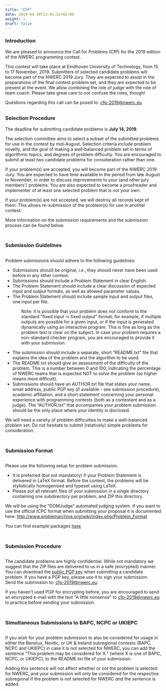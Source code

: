 ```yaml
---
title: "CFP"
date: 2019-04-30T23:41:52+02:00
weight: 1
draft: false
---
```

<h3>Introduction</h3>
<p>
We are pleased to announce the Call for Problems (CfP) for the 2019 edition of the NWERC programming contest.
</p>
<p>
This contest will take place at Eindhoven University of Technology, from 15 to 17 November, 2019. Submitters of selected candidate problems will become part of the NWERC 2019 Jury. They are expected to assist in the preparations of the final contest problem set, and they are expected to be present at the event.
We allow combining the role of judge with the role of team coach. Please take great care to not confuse the roles, though!
</p>
<p>
Questions regarding this call can be posed to: <a href='mailto:cfp-2019@nwerc.eu'>cfp-2019@nwerc.eu</a>
</p>


<h3 style="margin-top:2em;">Selection Procedure</h3>
<p>
The deadline for submitting candidate problems is <b>July 14, 2019</b>.
</p>
<p>
The selection committee aims to select a subset of the submitted problems for use in the contest by mid-August. Selection criteria include problem novelty, and the goal of making a well-balanced problem set in terms of algorithmic topics, and degrees of problem difficulty. You are encouraged to submit at least two candidate problems for consideration rather than one.
</p>
<p>
If your problem(s) are accepted, you will become part of the NWERC 2019 Jury. You are expected to have time available in the period from late August to November, in order to discuss improvements to your (and other jury members') problems. You are also expected to become a proofreader and implementer of at least one selected problem that is not your own.
</p>
<p>
If your problem(s) are not accepted, we will destroy all records kept of them. This allows re-submission of the problem(s) for use in another contest.
</p>
<p>
More information on the submission requirements and the submission process can be found below.
</p>

<h3 style="margin-top:2em; display: inline-block;">Submission Guidelines</h3>

<p>
Problem submissions should adhere to the following guidelines:
<ul>
<li>Submissions should be original, i.e., they should never have been used before in any other contest.</li>
<li>Submissions should include a Problem Statement in clear English.</li>
<li>The Problem Statement should include a clear discussion of expected input and output formats, as well as allowed parameter values.</li>
<li>The Problem Statement should include sample input and output files, one input per file.<br></p>

<div style="margin-left:2em">
Note: it is possible that your problem does not conform to the standard "fixed input -> fixed output" format; for example, if multiple outputs are possible for a given input, or if the input is generated dynamically using an interactive program. This is fine as long as the problem text is clear on the subject.
In case your problem requires a non-standard checker program, you are encouraged to provide it with your submission.
</div>

<p></li>
<li>The submission should include a separate, short &ldquo;README.txt&rdquo; file that explains the idea of the problem and the algorithm to be used.</li>
<li>The README.txt should give an assessment of the difficulty of the problem. This is a number between 0 and 100, indicating the percentage of NWERC teams that is expected NOT to solve the problem (so higher means more difficult).</li>
<li>Submissions should have an AUTHOR.txt file that states your name, email address, public PGP key (if available - see submission procedure), academic affiliation, and a short statement concerning your personal experience with programming contests (both as a contestant and as a judge). The &ldquo;AUTHOR.txt&rdquo; that accompanies your problem submission should be the only place where your identity is disclosed.</li>
</ul></p>

<p>
We will need a variety of problem difficulties to make a well-balanced problem set. Do not hesitate to submit (relatively) simple problems for consideration.
</p>
</div>

<h3 style="margin-top:2em; display: inline-block;">Submission Format</h3>

Please use the following setup for problem submission.
<ul>
<li>It is preferred (but not mandatory) if your Problem Statement is delivered in LaTeX format. Before the contest, the problems will be stylistically homogenised and typeset using LaTeX. </li>
<li>Please put all relevant files of your submission in a single directory containing one subdirectory per problem, and ZIP this directory.</li>
</ul>

<p>
We will be using the "DOMJudge" automated judging system. If you want to use the official ICPC format when submitting your proposal it is documented here: <a href="http://www.problemarchive.org/wiki/index.php/Problem_Format">http://www.problemarchive.org/wiki/index.php/Problem_Format</a>
</p>
<p>
You can find example packages <a href="/files/nwerc2017all.tar.bz2">here</a>
</p>
</div>


<h3 style="margin-top:2em;  display: inline-block;">Submission Procedure</h3>

The candidate problems are highly confidential. While not mandatory we suggest that the ZIP files are delivered to us in a safe (encrypted) manner. You can download the <a href="/files/pgp2019.asc">public PGP key</a> when submitting a candidate problem. If you have a PGP key, please use it to sign your submission.<br>
Send the submission to: <a href="mailto:cfp-2019@nwerc.eu">cfp-2019@nwerc.eu</a>.
<p>
If you haven't used PGP for encrypting before, you are encouraged to send an encrypted e-mail with the text "A little nonsense" to <a href="mailto:cfp-2019@nwerc.eu">cfp-2019@nwerc.eu</a> to practice before sending your submission.
</p>


<h3 style="margin-top:2em;  display: inline-block;">Simultaneous Submissions to BAPC, NCPC or UKIEPC</h3>

<p>
If you wish for your problem submission to also be considered for
usage in either the Benelux, Nordic, or UK & Ireland subregional contests (BAPC, NCPC and UKIEPC)
in case it is not selected for NWERC, you can add the sentence
"This problem may be considered for X." (where X is one of BAPC,
NCPC, or UKIEPC), to the README.txt file of your submission.
</p>
<p>
Adding this sentence will not affect whether or not the problem is
selected for NWERC, and your submission will only be considered for
the respective subregional if the problem is not selected for NWERC
<i>and</i> the sentence is added.
</p>

